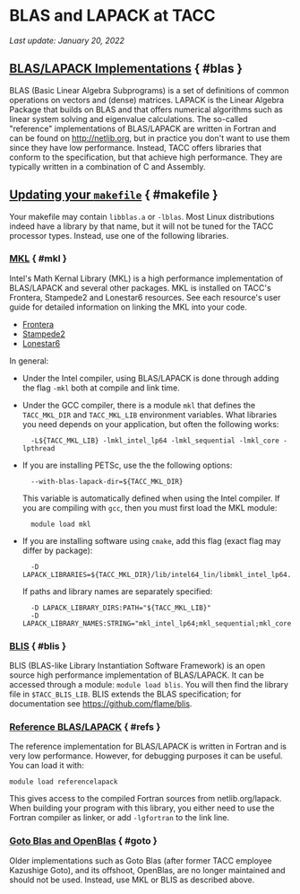 # BLAS and LAPACK at TACC
*Last update: January 20, 2022*


## [BLAS/LAPACK Implementations](#blas) { #blas }

BLAS (Basic Linear Algebra Subprograms) is a set of definitions of common operations on vectors and (dense) matrices. LAPACK is the Linear Algebra Package that builds on BLAS and that offers numerical algorithms such as linear system solving and eigenvalue calculations. The so-called "reference" implementations of BLAS/LAPACK are written in Fortran and can be found on <http://netlib.org>, but in practice you don't want to use them since they have low performance. Instead, TACC offers libraries that conform to the specification, but that achieve high performance. They are typically written in a combination of C and Assembly.

## [Updating your `makefile`](#makefile) { #makefile }

Your makefile may contain `libblas.a` or `-lblas`. Most Linux distributions indeed have a library by that name, but it will not be tuned for the TACC processor types. Instead, use one of the following libraries.

### [MKL](#mkl) { #mkl }

Intel's Math Kernal Library (MKL) is a high performance implementation of BLAS/LAPACK and several other packages. MKL is installed on TACC's Frontera, Stampede2 and Lonestar6 resources. See each resource's user guide for detailed information on linking the MKL into your code.

* [Frontera](../../hpcugs/frontera/frontera#the-intel-math-kernel-library-mkl)
* [Stampede2](../../hpcugs/stampede2/stampede2#intel-math-kernel-library-mkl)
* [Lonestar6](../../hpcugs/6lonestar/lonestar6#intel-math-kernel-library-mkl)

In general:

* Under the Intel compiler, using BLAS/LAPACK is done through adding the flag `-mkl` both at compile and link time.

* Under the GCC compiler, there is a module `mkl` that defines the `TACC_MKL_DIR` and `TACC_MKL_LIB` environment variables. What libraries you need depends on your application, but often the following works:

		-L${TACC_MKL_LIB} -lmkl_intel_lp64 -lmkl_sequential -lmkl_core -lpthread

* If you are installing PETSc, use the the following options: 

		--with-blas-lapack-dir=${TACC_MKL_DIR}

	This variable is automatically defined when using the Intel compiler. If you are compiling with `gcc`, then you must first load the MKL module:

		module load mkl

* If you are installing software using `cmake`, add this flag (exact flag may differ by package):

		-D LAPACK_LIBRARIES=${TACC_MKL_DIR}/lib/intel64_lin/libmkl_intel_lp64.so;${TACC_MKL_DIR}/lib/intel64_lin/libmkl_core.so
	If paths and library names are separately specified:

		-D LAPACK_LIBRARY_DIRS:PATH="${TACC_MKL_LIB}"
		-D LAPACK_LIBRARY_NAMES:STRING="mkl_intel_lp64;mkl_sequential;mkl_core;pthread"


### [BLIS](#blis) { #blis }

BLIS (BLAS-like Library Instantiation Software Framework) is an open source high performance implementation of BLAS/LAPACK. It can be accessed through a module: `module load blis`. You will then find the library file in `$TACC_BLIS_LIB`. BLIS extends the BLAS specification; for documentation see <https://github.com/flame/blis>.

### [Reference BLAS/LAPACK](#refs) { #refs }

The reference implementation for BLAS/LAPACK is written in Fortran and is very low performance. However, for debugging purposes it can be useful. You can load it with:

	module load referencelapack

This gives access to the compiled Fortran sources from netlib.org/lapack. When building your program with this library, you either need to use the Fortran compiler as linker, or add `-lgfortran` to the link line.


### [Goto Blas and OpenBlas](#goto) { #goto }

Older implementations such as Goto Blas (after former TACC employee Kazushige Goto), and its offshoot, OpenBlas, are no longer maintained and should not be used. Instead, use MKL or BLIS as described above.



